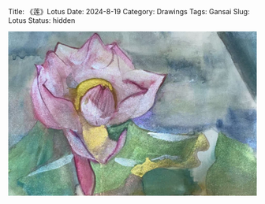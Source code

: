 Title: 《莲》Lotus
Date: 2024-8-19
Category: Drawings
Tags: Gansai
Slug: Lotus
Status: hidden

<div style="display:  flex; flex-wrap: wrap; gap: 20px; justify-content: center;">
  <img src="../images/Lotus.jpg" alt="A Peaceful Bed 1" style="max-width: 100%; max-height: 600px; height: auto; object-fit: contain;">
</div>